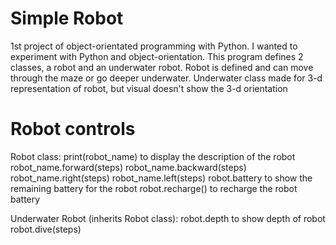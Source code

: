 # Simple Robot
1st project of object-orientated programming with Python. I wanted to experiment with Python and object-orientation. 
This program defines 2 classes, a robot and an underwater robot.
Robot is defined and can move through the maze or go deeper underwater.
Underwater class made for 3-d representation of robot, but visual doesn't show the 3-d orientation
# Robot controls
Robot class:
print(robot_name) to display the description of the robot
robot_name.forward(steps)
robot_name.backward(steps)
robot_name.right(steps)
robot_name.left(steps)
robot.battery   to show the remaining battery for the robot
robot.recharge()  to recharge the robot battery

Underwater Robot (inherits Robot class):
robot.depth to show depth of robot
robot.dive(steps)
